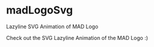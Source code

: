 madLogoSvg
==========

Lazyline SVG Animation of MAD Logo

Check out the SVG Lazyline Animation of the MAD Logo :)
